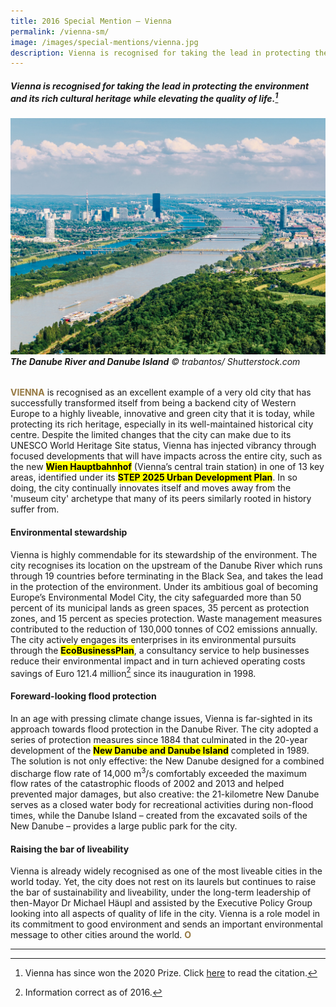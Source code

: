 ```yaml
---
title: 2016 Special Mention — Vienna
permalink: /vienna-sm/
image: /images/special-mentions/vienna.jpg
description: Vienna is recognised for taking the lead in protecting the environment and its rich cultural heritage while elevating the quality of life.
---
```


##### Vienna is recognised for taking the lead in protecting the environment and its rich cultural heritage while elevating the quality of life.[^1]

###### ![The Danube River and Danube Island](/images/special-mentions/vienna.jpg)**The Danube River and Danube Island** © trabantos/ Shutterstock.com

<b><font color="#967942">VIENNA</font></b> is recognised as an excellent example of a very old city that has successfully transformed itself from being a backend city of Western Europe to a highly liveable, innovative and green city that it is today, while protecting its rich heritage, especially in its well-maintained historical city centre. Despite the limited changes that the city can make due to its UNESCO World Heritage Site status, Vienna has injected vibrancy through focused developments that will have impacts across the entire city, such as the new **<mark>Wien Hauptbahnhof</mark>** (Vienna’s central train station) in one of 13 key areas, identified under its **<mark>STEP 2025 Urban Development Plan</mark>**. In so doing, the city continually innovates itself and moves away from the 'museum city' archetype that many of its peers similarly rooted in history suffer from.

#### **Environmental stewardship**

Vienna is highly commendable for its stewardship of the environment. The city recognises its location on the upstream of the Danube River which runs through 19 countries before terminating in the Black Sea, and takes the lead in the protection of the environment. Under its ambitious goal of becoming Europe’s Environmental Model City, the city safeguarded more than 50 percent of its municipal lands as green spaces, 35 percent as protection zones, and 15 percent as species protection. Waste management measures contributed to the reduction of 130,000 tonnes of CO2 emissions annually. The city actively engages its enterprises in its environmental pursuits through the **<mark>EcoBusinessPlan</mark>**, a consultancy service to help businesses reduce their environmental impact and in turn achieved operating costs savings of Euro 121.4 million[^2] since its inauguration in 1998.

#### **Foreward-looking flood protection**

In an age with pressing climate change issues, Vienna is far-sighted in its approach towards flood protection in the Danube River. The city adopted a series of protection measures since 1884 that culminated in the 20-year development of the **<mark>New Danube and Danube Island</mark>** completed in 1989. The solution is not only effective: the New Danube designed for a combined discharge flow rate of 14,000 m<sup>3</sup>/s comfortably exceeded the maximum flow rates of the catastrophic floods of 2002 and 2013 and helped prevented major damages, but also creative: the 21-kilometre New Danube serves as a closed water body for recreational activities during non-flood times, while the Danube Island – created from the excavated soils of the New Danube – provides a large public park for the city.

#### **Raising the bar of liveability**

Vienna is already widely recognised as one of the most liveable cities in the world today. Yet, the city does not rest on its laurels but continues to raise the bar of sustainability and liveability, under the long-term leadership of then-Mayor Dr Michael Häupl and assisted by the Executive Policy Group looking into all aspects of quality of life in the city. Vienna is a role model in its commitment to good environment and sends an important environmental message to other cities around the world. **<font color="#967942">O</font>**

--- 

[^1]: Vienna has since won the 2020 Prize. Click [here](/vienna) to read the citation. 
[^2]: Information correct as of 2016.
